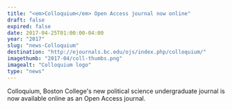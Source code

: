 ```yaml
---
title: "<em>Colloquium</em> Open Access journal now online"
draft: false
expired: false
date: 2017-04-25T01:00:00-04:00
year: "2017"
slug: "news-Colloquium"
destination: "http://ejournals.bc.edu/ojs/index.php/colloquium/"
imagethumb: "2017-04/coll-thumbs.png"
imagealt: "Colloquium logo"
type: "news"
---
```


Colloquium, Boston College's new political science undergraduate journal is now available online as an Open Access journal.
